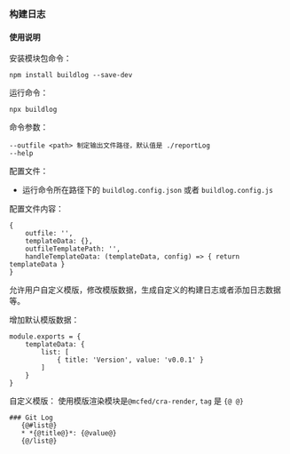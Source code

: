 ### 构建日志

#### 使用说明

安装模块包命令：
```
npm install buildlog --save-dev
```

运行命令：
```
npx buildlog
```

命令参数：
```
--outfile <path> 制定输出文件路径，默认值是 ./reportLog
--help
```
配置文件：
- 运行命令所在路径下的 `buildlog.config.json` 或者 `buildlog.config.js`

配置文件内容：
```
{
    outfile: '',
    templateData: {},
    outfileTemplatePath: '',
    handleTemplateData: (templateData, config) => { return templateData }
}
```
允许用户自定义模版，修改模版数据，生成自定义的构建日志或者添加日志数据等。

增加默认模版数据：
```
module.exports = {
    templateData: {
        list: [
            { title: 'Version', value: 'v0.0.1' }
        ]
    }
}
```

 自定义模版：
 使用模版渲染模块是`@mcfed/cra-render`, `tag` 是 `{@ @}`
 ```
 ### Git Log
    {@#list@}
    * *{@title@}*: {@value@}
    {@/list@}
 ```
